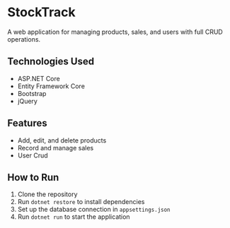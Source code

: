 # StockTrack
A web application for managing products, sales, and users with full CRUD operations.

## Technologies Used
- ASP.NET Core
- Entity Framework Core
- Bootstrap
- jQuery

## Features
- Add, edit, and delete products
- Record and manage sales
- User Crud

## How to Run
1. Clone the repository
2. Run `dotnet restore` to install dependencies
3. Set up the database connection in `appsettings.json`
4. Run `dotnet run` to start the application